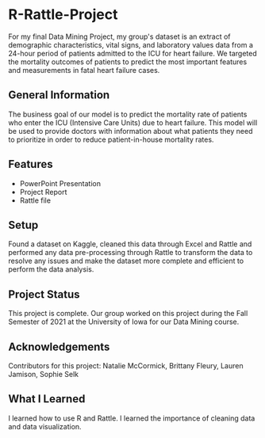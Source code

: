 # R-Rattle-Project
For my final Data Mining Project, my group's dataset is an extract of demographic
characteristics, vital signs, and laboratory values data from a 24-hour period of patients
admitted to the ICU for heart failure. We targeted the mortality outcomes of patients to predict
the most important features and measurements in fatal heart failure cases.

## General Information
The business goal of our model is to predict the mortality rate of patients who enter the
ICU (Intensive Care Units) due to heart failure. This model will be used to provide doctors with
information about what patients they need to prioritize in order to reduce patient-in-house
mortality rates.

## Features
* PowerPoint Presentation
* Project Report
* Rattle file

## Setup
Found a dataset on Kaggle, cleaned this data through Excel and Rattle and performed any data pre-processing through Rattle to transform the data to resolve any issues and make the dataset more complete and efficient to perform the data analysis. 

## Project Status
This project is complete. Our group worked on this project during the Fall Semester of 2021 at the University of Iowa for our Data Mining course. 

## Acknowledgements
Contributors for this project: Natalie McCormick, Brittany Fleury, Lauren Jamison, Sophie Selk

## What I Learned
I learned how to use R and Rattle. I learned the importance of cleaning data and data visualization. 
